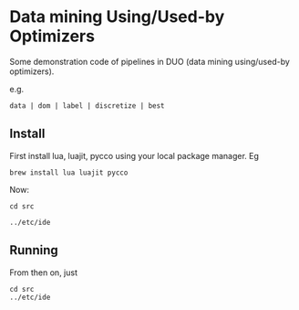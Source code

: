 # Data mining Using/Used-by Optimizers

Some demonstration code of pipelines in DUO (data mining using/used-by optimizers).

e.g.

```
data | dom | label | discretize | best
```

## Install

First install lua, luajit, pycco using your local package manager. Eg

```
brew install lua luajit pycco
```
Now:
```
cd src

../etc/ide

```
## Running

From then on, just

```
cd src
../etc/ide
```
